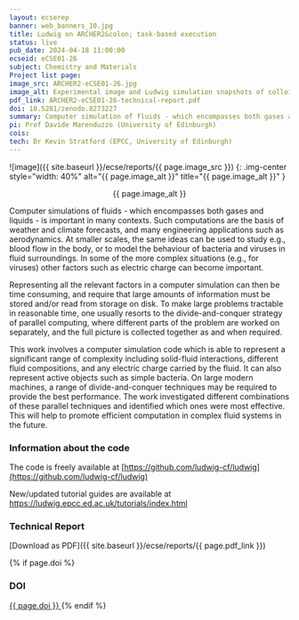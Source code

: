 ```yaml
---
layout: ecserep
banner: web_banners_10.jpg
title: Ludwig on ARCHER2&colon; task-based execution 
status: live
pub_date: 2024-04-18 11:00:00
ecseid: eCSE01-26
subject: Chemistry and Materials
Project list page:
image_src: ARCHER2-eCSE01-26.jpg
image_alt: Experimental image and Ludwig simulation snapshots of colloidal particles in a cholesteric liquid crystal
pdf_link: ARCHER2-eCSE01-26-technical-report.pdf
doi: 10.5281/zenodo.8273227
summary: Computer simulation of fluids - which encompasses both gases and liquids - is important in many contexts. Such computations are the basis of weather and climate forecasts, and many engineering applications such as aerodynamics. At smaller scales, the same ideas can be used to study e.g., blood flow in the body, or to model the behaviour of bacteria and viruses in fluid surroundings. A long-standing collaboration between the Soft Matter Physics Group at The University of Edinburgh and EPCC has developed the Ludwig code for modelling complex fluids. Ludwig can represent a significant range of complexity including solid-fluid interactions, different fluid compositions, and any electric charge carried by the fluid. It can also represent active objects such as simple bacteria. This eCSE project aimed to recast elements of Ludwig to make the code more flexible and therefore able to fully exploit the capabilities of supercomputers. This will allow larger and more complex science cases to be addressed with improved efficiency on ARCHER2.
pi: Prof Davide Marenduzzo (University of Edinburgh)
cois: 
tech: Dr Kevin Stratford (EPCC, University of Edinburgh)
---
```




![image]({{ site.baseurl }}/ecse/reports/{{ page.image_src }})
{: .img-center style="width: 40%" alt="{{ page.image_alt }}" title="{{ page.image_alt }}" }

<p align="center">{{ page.image_alt }}</p>


Computer simulations of fluids - which encompasses both gases and liquids - is important in many contexts. Such computations are the basis of weather and climate forecasts, and many engineering applications such as aerodynamics. At smaller scales, the same ideas can be used to study e.g., blood flow in the body, or to model the behaviour of bacteria and viruses in fluid surroundings. In some of the more complex situations (e.g., for viruses) other factors such as electric charge can become important.
 
Representing all the relevant factors in a computer simulation can then be time consuming, and require that large amounts of information must be stored and/or read from storage on disk. To make large problems tractable in reasonable time, one usually resorts to the divide-and-conquer strategy of parallel computing, where different parts of the problem are worked on separately, and the full picture is collected together as and when required.
 
This work involves a computer simulation code which is able to represent a significant range of complexity including solid-fluid interactions, different fluid compositions, and any electric charge carried by the fluid. It can also represent active objects such as simple bacteria. On large modern machines, a range of divide-and-conquer techniques may be required to provide the best performance. The work investigated different combinations of these parallel techniques and identified which ones were most effective. This will help to promote efficient computation in complex fluid systems in the future.



### Information about the code


The code is freely available at [https://github.com/ludwig-cf/ludwig](https://github.com/ludwig-cf/ludwig)
 
New/updated tutorial guides are available at
[https://ludwig.epcc.ed.ac.uk/tutorials/index.html ](https://ludwig.epcc.ed.ac.uk/tutorials/index.html )



### Technical Report

[Download as PDF]({{ site.baseurl }}/ecse/reports/{{ page.pdf_link }}) 


{% if page.doi  %}
### DOI
  <a href="https://doi.org/{{ page.doi }}">
     {{ page.doi }}
  </a>
{% endif %}
